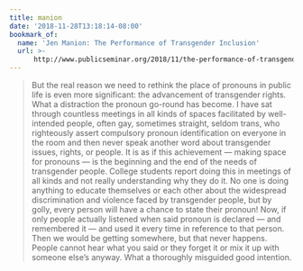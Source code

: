 ```yaml
---
title: manion
date: '2018-11-28T13:18:14-08:00'
bookmark_of:
  name: 'Jen Manion: The Performance of Transgender Inclusion'
  url: >-
      http://www.publicseminar.org/2018/11/the-performance-of-transgender-inclusion/
---
```

> But the real reason we need to rethink the place of pronouns in public life is even more significant: the advancement of transgender rights. What a distraction the pronoun go-round has become. I have sat through countless meetings in all kinds of spaces facilitated by well-intended people, often gay, sometimes straight, seldom trans, who righteously assert compulsory pronoun identification on everyone in the room and then never speak another word about transgender issues, rights, or people. It is as if this achievement — making space for pronouns — is the beginning and the end of the needs of transgender people. College students report doing this in meetings of all kinds and not really understanding why they do it. No one is doing anything to educate themselves or each other about the widespread discrimination and violence faced by transgender people, but by golly, every person will have a chance to state their pronoun! Now, if only people actually listened when said pronoun is declared — and remembered it — and used it every time in reference to that person. Then we would be getting somewhere, but that never happens. People cannot hear what you said or they forget it or mix it up with someone else’s anyway. What a thoroughly misguided good intention.
